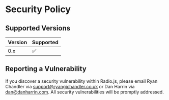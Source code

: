 # Security Policy

## Supported Versions

| Version | Supported |
| ------- | ------------------ |
| 0.x | :white_check_mark: |

## Reporting a Vulnerability

If you discover a security vulnerability within Radio.js, please email Ryan Chandler via [support@ryangjchandler.co.uk](mailto:support@ryangjchandler.co.uk) or Dan Harrin via [dan@danharrin.com](mailto:dan@danharrin.com). All security vulnerabilities will be promptly addressed.
